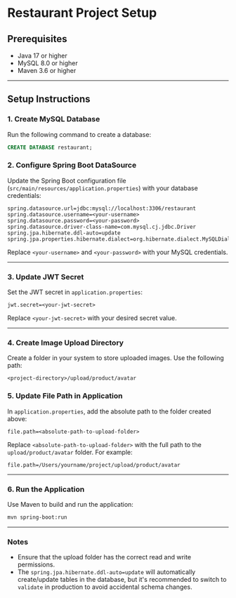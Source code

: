 
# Restaurant Project Setup

## Prerequisites
- Java 17 or higher
- MySQL 8.0 or higher
- Maven 3.6 or higher

---

## Setup Instructions

### 1. Create MySQL Database
Run the following command to create a database:
```sql
CREATE DATABASE restaurant;
```

### 2. Configure Spring Boot DataSource
Update the Spring Boot configuration file (`src/main/resources/application.properties`) with your database credentials:
```properties
spring.datasource.url=jdbc:mysql://localhost:3306/restaurant
spring.datasource.username=<your-username>
spring.datasource.password=<your-password>
spring.datasource.driver-class-name=com.mysql.cj.jdbc.Driver
spring.jpa.hibernate.ddl-auto=update
spring.jpa.properties.hibernate.dialect=org.hibernate.dialect.MySQLDialect
```
Replace `<your-username>` and `<your-password>` with your MySQL credentials.

---

### 3. Update JWT Secret
Set the JWT secret in `application.properties`:
```properties
jwt.secret=<your-jwt-secret>
```
Replace `<your-jwt-secret>` with your desired secret value.

---

### 4. Create Image Upload Directory
Create a folder in your system to store uploaded images. Use the following path:
```
<project-directory>/upload/product/avatar
```

### 5. Update File Path in Application
In `application.properties`, add the absolute path to the folder created above:
```properties
file.path=<absolute-path-to-upload-folder>
```
Replace `<absolute-path-to-upload-folder>` with the full path to the `upload/product/avatar` folder. For example:
```properties
file.path=/Users/yourname/project/upload/product/avatar
```

---

### 6. Run the Application
Use Maven to build and run the application:
```bash
mvn spring-boot:run
```

---

### Notes
- Ensure that the upload folder has the correct read and write permissions.
- The `spring.jpa.hibernate.ddl-auto=update` will automatically create/update tables in the database, but it's recommended to switch to `validate` in production to avoid accidental schema changes.
